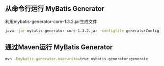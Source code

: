 从命令行运行 MyBatis Generator
-----
利用mybatis-generator-core-1.3.2.jar生成文件
```bash
java -jar mybatis-generator-core-1.3.2.jar -configfile generatorConfig.xml -overwrite
```
通过Maven运行 MyBatis Generator
-----
```bash
mvn -Dmybatis.generator.overwrite=true mybatis-generator:generate
```